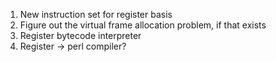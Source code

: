 1. New instruction set for register basis
2. Figure out the virtual frame allocation problem, if that exists
3. Register bytecode interpreter
4. Register -> perl compiler?
